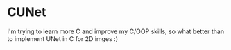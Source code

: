 # CUNet
I'm trying to learn more C and improve my C/OOP skills, so what better than to implement UNet in C for 2D imges :) 
